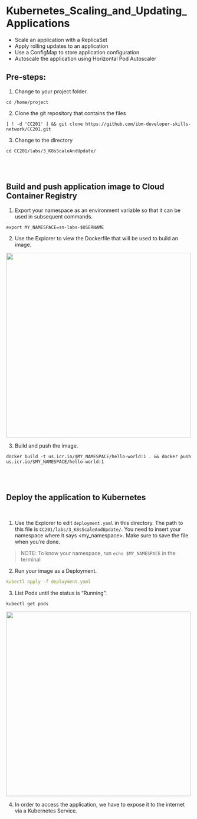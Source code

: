 # Kubernetes_Scaling_and_Updating_Applications

- Scale an application with a ReplicaSet
- Apply rolling updates to an application
- Use a ConfigMap to store application configuration
- Autoscale the application using Horizontal Pod Autoscaler

## Pre-steps:

1. Change to your project folder.

```
cd /home/project
``` 



2. Clone the git repository that contains the files

```
[ ! -d 'CC201' ] && git clone https://github.com/ibm-developer-skills-network/CC201.git
```
3. Change to the directory

```
cd CC201/labs/3_K8sScaleAndUpdate/
```
<br>
<br>

## Build and push application image to Cloud Container Registry
1. Export your namespace as an environment variable so that it can be used in subsequent commands.
```
export MY_NAMESPACE=sn-labs-$USERNAME
```
2. Use the Explorer to view the Dockerfile that will be used to build an image.

<p align="left" >
  <img src="https://github.com/otammato/Kubernetes_Scaling_and_Updating_Applications/assets/104728608/459a71fd-42f9-48e5-ab91-f380391aa19b)" width="500px"/>
</p>


3. Build and push the image.

```
docker build -t us.icr.io/$MY_NAMESPACE/hello-world:1 . && docker push us.icr.io/$MY_NAMESPACE/hello-world:1
```

<br>
<br>

## Deploy the application to Kubernetes
<br>

1. Use the Explorer to edit ```deployment.yaml``` in this directory. The path to this file is ```CC201/labs/3_K8sScaleAndUpdate/```. You need to insert your namespace where it says <my_namespace>. Make sure to save the file when you’re done.

> NOTE: To know your namespace, run ```echo $MY_NAMESPACE``` in the terminal

2. Run your image as a Deployment.

```yml
kubectl apply -f deployment.yaml
```
3. List Pods until the status is “Running”.

```
kubectl get pods
```

<p align="left" >
  <img src="https://github.com/otammato/Kubernetes_Scaling_and_Updating_Applications/assets/104728608/3431f65d-4dcd-48f1-892d-91fd9b0d5f26" width="500px"/>
</p>

4. In order to access the application, we have to expose it to the internet via a Kubernetes Service.
